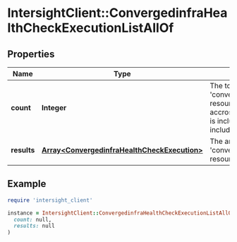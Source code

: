 # IntersightClient::ConvergedinfraHealthCheckExecutionListAllOf

## Properties

| Name | Type | Description | Notes |
| ---- | ---- | ----------- | ----- |
| **count** | **Integer** | The total number of &#39;convergedinfra.HealthCheckExecution&#39; resources matching the request, accross all pages. The &#39;Count&#39; attribute is included when the HTTP GET request includes the &#39;$inlinecount&#39; parameter. | [optional] |
| **results** | [**Array&lt;ConvergedinfraHealthCheckExecution&gt;**](ConvergedinfraHealthCheckExecution.md) | The array of &#39;convergedinfra.HealthCheckExecution&#39; resources matching the request. | [optional] |

## Example

```ruby
require 'intersight_client'

instance = IntersightClient::ConvergedinfraHealthCheckExecutionListAllOf.new(
  count: null,
  results: null
)
```


